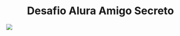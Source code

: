 <h1 align="center"> Desafio Alura Amigo Secreto </h1>
<p align="left">
   <img src="https://img.shields.io/badge/STATUS-%20D<FINALIZADO-green">
   </p>
